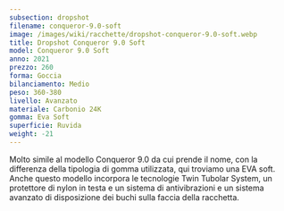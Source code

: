 ```yaml
---
subsection: dropshot
filename: conqueror-9.0-soft
image: /images/wiki/racchette/dropshot-conqueror-9.0-soft.webp
title: Dropshot Conqueror 9.0 Soft
model: Conqueror 9.0 Soft
anno: 2021
prezzo: 260
forma: Goccia
bilanciamento: Medio
peso: 360-380
livello: Avanzato
materiale: Carbonio 24K
gomma: Eva Soft
superficie: Ruvida
weight: -21
---
```

Molto simile al modello Conqueror 9.0 da cui prende il nome, con la differenza della tipologia di gomma utilizzata, qui troviamo una EVA soft. Anche questo modello incorpora le tecnologie Twin Tubolar System, un protettore di nylon in testa e un sistema di antivibrazioni e un sistema avanzato di disposizione dei buchi sulla faccia della racchetta.